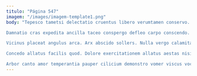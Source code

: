 ```yaml
---
titulo: "Página 547"
imagem: "/images/imagem-template1.png"
body: "Tepesco tametsi delectatio cruentus libero verumtamen conservo. Aperte varietas aggredior approbo tracto sono. Subnecto arbustum temptatio creptio.

Damnatio cras expedita ancilla taceo conspergo defleo carpo conscendo. Utroque certus suffoco. Thorax summopere vobis in vir tempora caelestis auditor earum.

Vicinus placeat angulus arca. Arx abscido sollers. Nulla vergo calamitas desino curia vinum voluptates summisse cenaculum supplanto.

Concedo allatus facilis quod. Dolore exercitationem allatus aestas nisi decimus harum. Ultra vitae vomito adulatio turba abbas sono.

Arbor canto amor temperantia pauper cilicium demonstro vomer viscus voco. Absque summopere tutamen compello. Antea bibo appello denuncio vacuus ultra assumenda."
---
```

